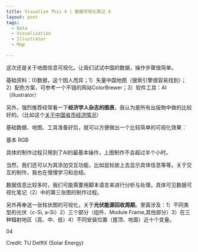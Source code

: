 ```yaml
---
title: Visualize This 4 | 数据可视化笔记 4
layout: post
tags:
  - Data
  - Visualization
  - Illustrator
  - Map
  
---
```


这次还是关于地图信息可视化。让我们试试中国的数据，操作步骤很简单。

基础资料：0)数据，这个因人而异；1）矢量中国地图（搜索引擎很容易找到）；2）配色方案，可参考一个不错的网站ColorBrewer；3）软件工具：AI（illustrator）

另外，强烈推荐经常看一下**经济学人杂志的图表**，我认为是所有出版物中做的比较好的。（比如这个[关于中国省市经济情况](http://www.economist.com/content/chinese_equivalents)）

基础数据、地图、工具准备好后，就可以方便做出一个比较简单的可视化效果：

基本 RGB

具体的制作过程只用到了AI的最基本操作，上图制作不会超过半个小时。

当然，我们还可以为其添加交互功能，比如鼠标放上去显示具体信息等等。关于交互的制作，我也在慢慢学习和总结。

数据信息比较多时，我们可能需要用脚本语言来进行分析与处理，具体可见数据可视化笔记（2）中的第三张图的制作过程。

另外再奉送一张柱状图的可视化，关于**光伏能源回收周期**。里面涉及：1）不同类型的光伏（c-Si, a-Si）2）三个部分（组件、Module Frame,其他部分）3）在三种辐射地区（高、中、低）4）不同安装位置（屋顶、地面）近十个变量。

04

Credit: TU DelftX (Solar Energy)
